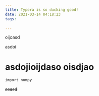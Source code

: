 ```yaml
---
title: Typora is so ducking good!
date: 2021-03-14 04:18:23
tags:

---
```


oijoasd

asdoi





# asdojioijdaso oisdjao

```
import numpy

```

~~asasd~~